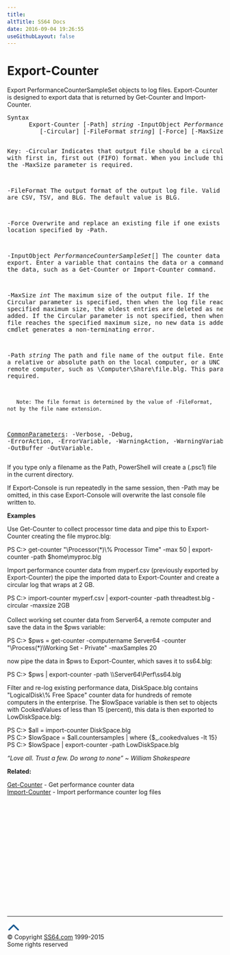 ```yaml
---
title:
altTitle: SS64 Docs
date: 2016-09-04 19:26:55
useGithubLayout: false
---
```

<!-- #BeginLibraryItem "/Library/head_ps.lbi" --><!-- #EndLibraryItem --><h1>Export-Counter</h1> 
<p>Export PerformanceCounterSampleSet objects  to log files. Export-Counter is designed to export data that is returned by  Get-Counter and Import-Counter.</p>
<pre>Syntax
      Export-Counter [-Path] <i>string</i> -InputObject <i>PerformanceCounterSampleSet</i>[]
         [-Circular] [-FileFormat <i>string</i>] [-Force] [-MaxSize <i>int</i>] [<i>CommonParameters</i>]

Key:
   -Circular
       Indicates that output file should be a circular log with first in, first
       out (FIFO) format. When you include this parameter, the -MaxSize parameter is required.

   -FileFormat
       The output format of the output log file.
       Valid values are CSV, TSV, and BLG.  The default value is BLG.

   -Force
       Overwrite and replace an existing file if one exists in the location specified by -Path.

   -InputObject <i>PerformanceCounterSampleSet</i>[]
       The counter data to export.
       Enter a variable that contains the data or a command that gets the data, 
       such as a Get-Counter or Import-Counter command.

   -MaxSize <i>int</i>
       The maximum size of the output file. 
       If the Circular parameter is specified, then when the log file reaches the
       specified maximum size, the oldest entries are deleted as newer ones are added.
       If the Circular parameter is not specified, then when the log file 
       reaches the specified maximum size, no new data is added and the cmdlet
       generates a non-terminating error.

   -Path <i>string</i>
       The path and file name of the output file.
       Enter a relative or absolute path on the local computer, or a UNC path to a remote computer,
       such as \\Computer\Share\file.blg. This parameter is required. 

       Note: The file format is determined by the value of -FileFormat, not by the file name extension.

   <a href="common.html">CommonParameters</a>:
       -Verbose, -Debug, -ErrorAction, -ErrorVariable, -WarningAction, -WarningVariable,
       -OutBuffer -OutVariable.</pre>
<p>
  If you type only a filename as the Path, PowerShell will create a (.psc1) file in the current directory.</p>
<p>If Export-Console is run repeatedly in the same session, then  -Path may be omitted, in this case Export-Console will overwrite the last console file written to.</p>
<p><b>Examples</b></p>
<p>Use Get-Counter to collect processor time data and pipe this to Export-Counter creating the file myproc.blg:</p>
<p class="code">PS C:&gt; get-counter "\Processor(*)\% Processor Time" -max 50 | export-counter -path $home\myproc.blg</p>
<p>Import performance counter data from  <span class="code">myperf.csv</span> (previously exported by  Export-Counter) the pipe the imported data to Export-Counter and create a circular log that wraps at 2 GB.</p>
<p><span class="code">PS C:&gt; import-counter myperf.csv | export-counter -path threadtest.blg -circular -maxsize 2GB </span><br>
  <br>
Collect working set counter data from Server64, a remote computer and save the data in the $pws variable:</p>
<p class="code">PS C:&gt; $pws = get-counter -computername Server64 -counter "\Process(*)\Working Set - Private" -maxSamples 20</p>
<p>now pipe the data in <span class="code">$pws</span> to  Export-Counter, which saves it to ss64.blg:</p>
<p class="code">PS C:&gt; $pws  | export-counter -path \\Server64\Perf\ss64.blg</p>
<p>Filter and  re-log existing performance data, <span class="code">DiskSpace.blg</span> contains "LogicalDisk\% Free Space" counter data for hundreds of remote computers in the enterprise. The $lowSpace variable is then set to objects with CookedValues of less than 15 (percent), this data is then exported to <span class="code">LowDiskSpace.blg</span>:</p>
<p class="code">PS C:&gt; $all = import-counter DiskSpace.blg<br>
PS C:&gt; $lowSpace = $all.countersamples | where {$_.cookedvalues -lt 15}<br>
PS C:&gt; $lowSpace | export-counter -path LowDiskSpace.blg</p>
<p class="quote"><i>“Love all. Trust a few. Do wrong to none” ~ William Shakespeare</i></p>
<p><b>Related:</b></p>
<p>  <a href="get-counter.html">Get-Counter</a>             - Get performance counter data
<br>
<a href="import-counter.html">Import-Counter</a>             - Import performance counter log files</p><!-- #BeginLibraryItem "/Library/foot_ps.lbi" --><p>
<!-- PowerShell300 -->
<ins class="adsbygoogle" style="display:inline-block;width:300px;height:250px" data-ad-client="ca-pub-6140977852749469" data-ad-slot="6253539900"></ins>
<script>
(adsbygoogle = window.adsbygoogle || []).push({});
</script></p>
<hr>
<div id="bl" class="footer"><a href="export-counter.html#"><img src="../images/top.png" width="30" height="22" alt="Back to the Top"></a></div>
<div id="br" class="footer, tagline">© Copyright <a href="http://ss64.com/">SS64.com</a> 1999-2015<br>
Some rights reserved</div><!-- #EndLibraryItem -->


